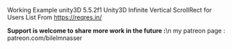 Working Example unity3D 5.5.2f1
Unity3D Infinite Vertical ScrollRect for Users List From https://reqres.in/ 

<b>Support is welcome to share more work in the future :</b>\n
my patreon page :
patreon.com/bilelmnasser

